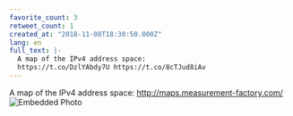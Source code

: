 ```yaml
---
favorite_count: 3
retweet_count: 1
created_at: "2018-11-08T18:30:50.000Z"
lang: en
full_text: |-
  A map of the IPv4 address space:
  https://t.co/DzlYAbdy7U https://t.co/8cTJud8iAv
---
```


A map of the IPv4 address space: <http://maps.measurement-factory.com/>
![Embedded Photo](https://twitter-media-coderbyheart.s3.eu-north-1.amazonaws.com/1060600548553048064-DrgCkBEWoAExEn8.jpg)
